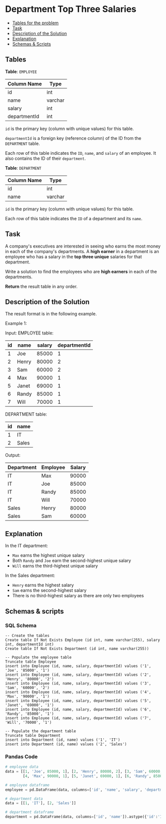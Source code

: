# Department Top Three Salaries

- [Tables for the problem](#tables)
- [Task](#task)
- [Description of the Solution](#description-of-the-solution)
- [Explanation](#explanation)
- [Schemas & Scripts](#schemas--scripts)

## Tables 

**Table**: `EMPLOYEE`

| Column Name  | Type    |
|--------------|---------|
| id           | int     |
| name         | varchar |
| salary       | int     |
| departmentId | int     |

`id` is the primary key (column with unique values) for this table.

`departmentId` is a foreign key (reference column) of the ID from the `DEPARTMENT` table.

Each row of this table indicates the `ID`, `name`, and `salary` of an employee. It also contains the ID of their `department`.

**Table**: `DEPARTMENT`

| Column Name | Type    |
|-------------|---------|
| id          | int     |
| name        | varchar |

`id` is the primary key (column with unique values) for this table.

Each row of this table indicates the `ID` of a department and its `name`.

## Task

A company's executives are interested in seeing who earns the most money in each of the company's departments. 
A **high earner** in a department is an employee who has a salary in the **top three unique** salaries for that department.

Write a solution to find the employees who are **high earners** in each of the departments.

**Return** the result table in any order.

## Description of the Solution ##

The result format is in the following example.

Example 1:

Input: 
EMPLOYEE table:

| id  | name  | salary | departmentId |
|-----|-------|--------|--------------|
| 1   | Joe   | 85000  | 1            |
| 2   | Henry | 80000  | 2            |
| 3   | Sam   | 60000  | 2            |
| 4   | Max   | 90000  | 1            |
| 5   | Janet | 69000  | 1            |
| 6   | Randy | 85000  | 1            |
| 7   | Will  | 70000  | 1            |

DEPARTMENT table:

| id  | name  |
|-----|-------|
| 1   | IT    |
| 2   | Sales |

Output: 

| Department | Employee | Salary |
|------------|----------|--------|
| IT         | Max      | 90000  |
| IT         | Joe      | 85000  |
| IT         | Randy    | 85000  |
| IT         | Will     | 70000  |
| Sales      | Henry    | 80000  |
| Sales      | Sam      | 60000  |

## Explanation ##

In the IT department:
- `Max` earns the highest unique salary
- Both `Randy` and `Joe` earn the second-highest unique salary
- `Will` earns the third-highest unique salary

In the Sales department:
- `Henry` earns the highest salary
- `Sam` earns the second-highest salary
- There is no third-highest salary as there are only two employees

## Schemas & scripts

### SQL Schema

```genericsql
-- Create the tables
Create table If Not Exists Employee (id int, name varchar(255), salary int, departmentId int)
Create table If Not Exists Department (id int, name varchar(255))

-- Populate the employee table    
Truncate table Employee
insert into Employee (id, name, salary, departmentId) values ('1', 'Joe', '85000', '1')
insert into Employee (id, name, salary, departmentId) values ('2', 'Henry', '80000', '2')
insert into Employee (id, name, salary, departmentId) values ('3', 'Sam', '60000', '2')
insert into Employee (id, name, salary, departmentId) values ('4', 'Max', '90000', '1')
insert into Employee (id, name, salary, departmentId) values ('5', 'Janet', '69000', '1')
insert into Employee (id, name, salary, departmentId) values ('6', 'Randy', '85000', '1')
insert into Employee (id, name, salary, departmentId) values ('7', 'Will', '70000', '1')

-- Populate the department table    
Truncate table Department
insert into Department (id, name) values ('1', 'IT')
insert into Department (id, name) values ('2', 'Sales')
```

### Pandas Code

```python
# employee data
data = [[1, 'Joe', 85000, 1], [2, 'Henry', 80000, 2], [3, 'Sam', 60000, 2], 
        [4, 'Max', 90000, 1], [5, 'Janet', 69000, 1], [6, 'Randy', 85000, 1], [7, 'Will', 70000, 1]]

# employee dataframe
employee = pd.DataFrame(data, columns=['id', 'name', 'salary', 'departmentId']).astype({'id':'Int64', 'name':'object', 'salary':'Int64', 'departmentId':'Int64'})

# department data
data = [[1, 'IT'], [2, 'Sales']]

# department dataframe
department = pd.DataFrame(data, columns=['id', 'name']).astype({'id':'Int64', 'name':'object'})
```